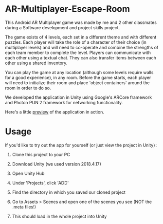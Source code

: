 # AR-Multiplayer-Escape-Room
This Android AR Multiplayer game was made by me and 2 other classmates during a Software development and project skills project. 

The game exists of 4 levels, each set in a different theme and with different puzzles. Each player will take the role of a character of their choice (in multiplayer levels) and will need to co-operate and combine the strengths of each team member to complete the level. Players can communicate with each other using a textual chat. They can also transfer items between each other using a shared inventory.

You can play the game at any location (although some levels require walls for a good experience), in any room. Before the game starts, each player will need to initialize their room and place 'object containers' around the room in order to do so.

We developed the application in Unity using Google's ARCore framework and Photon PUN 2 framework for networking functionality.

Here's a little [preview](https://www.youtube.com/watch?v=MD2tUd2vk1c&t=) of the application in action.

# Usage
If you'd like to try out the app for yourself (or just view the project in Unity) : 

1. Clone this project to your PC 

2. Download Unity (we used version 2018.4.17) 

3. Open Unity Hub 

4. Under 'Projects', click 'ADD' 

5. Find the directory in which you saved our cloned project 

6. Go to Assets > Scenes and open one of the scenes you see (NOT the .meta files!) 

7. This should load in the whole project into Unity
